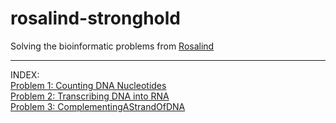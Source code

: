 # rosalind-stronghold
Solving the bioinformatic problems from <a href="https://rosalind.info">Rosalind</a>

<hr>
INDEX:
<br>
<a href="https://github.com/iSonik/rosalind-stronghold/blob/main/CountingDNANucleotides.py">Problem 1: Counting DNA Nucleotides</a><br>
<a href="https://github.com/iSonik/rosalind-stronghold/blob/main/TranscribingDNAintoRNA.py">Problem 2: Transcribing DNA into RNA</a><br>
<a href="https://github.com/iSonik/rosalind-stronghold/blob/main/ComplementingAStrandOfDNA.py">Problem 3: ComplementingAStrandOfDNA</a><br>


